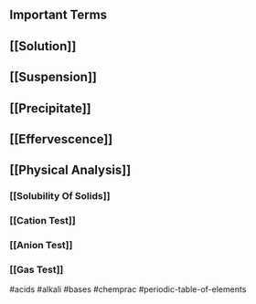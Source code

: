 ## Important Terms
## [[Solution]]
## [[Suspension]]
## [[Precipitate]]
## [[Effervescence]]
## [[Physical Analysis]]
### [[Solubility Of Solids]]
### [[Cation Test]]
### [[Anion Test]]
### [[Gas Test]]

#acids
#alkali
#bases
#chemprac 
#periodic-table-of-elements 
